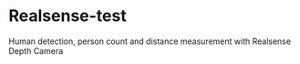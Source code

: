 # Realsense-test
Human detection, person count and distance measurement with Realsense Depth Camera
